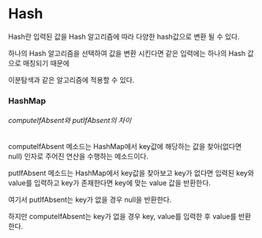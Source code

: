 <h1>Hash</h1>

Hash란 입력된 값을 Hash 알고리즘에 따라 다양한 hash값으로 변환 될 수 있다.

하나의 Hash 알고리즘을 선택하여 값을 변환 시킨다면 같은 입력에는 하나의 Hash 값으로 매칭되기 때문에

이분탐색과 같은 알고리즘에 적용할 수 있다.



<h3>HashMap</h3>

<h6>computeIfAbsent와 putIfAbsent의 차이</h6>

computeIfAbsent 메소드는 HashMap에서 key값에 해당하는 값을 찾아(없다면 null) 인자로 주어진 연산을 수행하는 메소드이다.

putIfAbsent 메소드는 HashMap에서 key값을 찾아보고 key가 없다면 입력된 key와 value를 입력하고 key가 존재한다면 key에 맞는 value 값을 반환한다.

여기서 putIfAbsent는 key가 없을 경우 null을 반환한다.

하지만 computeIfAbsent는 key가 없을 경우 key, value를 입력한 후 value를 반환한다.



